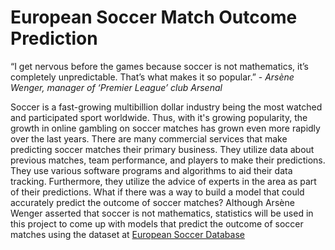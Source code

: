 # European Soccer Match Outcome Prediction

“I get nervous before the games because soccer is not mathematics, it’s completely unpredictable. That’s what makes it so popular.” - *Arsène Wenger, manager of ‘Premier League’ club Arsenal*

Soccer is a fast-growing multibillion dollar industry being the most watched and participated sport worldwide. Thus, with it's growing popularity, the growth in online gambling on soccer matches has grown even more rapidly over the last years. There are many commercial services that make predicting soccer matches their primary business. They utilize data about previous matches, team performance, and players to make their predictions. They use various software programs and algorithms to aid their data tracking. Furthermore, they utilize the advice of experts in the area as part of their predictions. What if there was a way to build a model that could accurately predict the outcome of soccer matches? Although Arsène Wenger asserted that soccer is not mathematics, statistics will be used in this project to come up with models that predict the outcome of soccer matches using the dataset at [European Soccer Database](https://www.kaggle.com/hugomathien/soccer)
